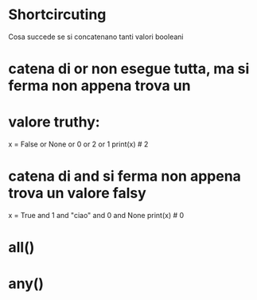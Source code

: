 # Shortcircuting

Cosa succede se si concatenano tanti valori booleani 

# catena di or non esegue tutta, ma si ferma non appena trova un 
# valore truthy:
x = False or None or 0 or 2 or 1
print(x) # 2


# catena di and si ferma non appena trova un valore falsy

x = True and 1 and "ciao" and 0 and None 
print(x) # 0


# all()
# any()

